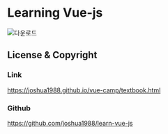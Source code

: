 # Learning Vue-js

![다운로드](https://user-images.githubusercontent.com/28584213/103905409-ec0e0d00-5141-11eb-8e61-5de7b6a831b9.png)

## License & Copyright
### Link

https://joshua1988.github.io/vue-camp/textbook.html

### Github

https://github.com/joshua1988/learn-vue-js
